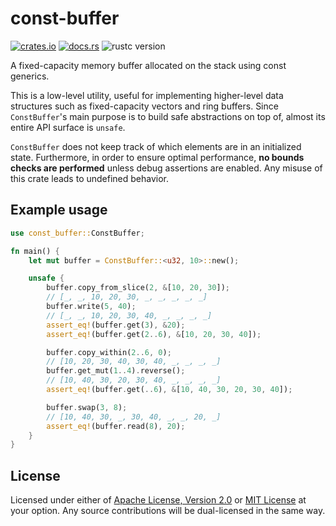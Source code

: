 # const-buffer

[![crates.io](https://img.shields.io/crates/v/const-buffer)](https://crates.io/crates/const-buffer)
[![docs.rs](https://docs.rs/const-buffer/badge.svg)](https://docs.rs/const-buffer)
![rustc version](https://img.shields.io/badge/rustc-nightly-inactive)

A fixed-capacity memory buffer allocated on the stack using const generics.

This is a low-level utility, useful for implementing higher-level data structures such as fixed-capacity vectors and ring buffers. Since `ConstBuffer`'s main purpose is to build safe abstractions on top of, almost its entire API surface is `unsafe`.

`ConstBuffer` does not keep track of which elements are in an initialized state. Furthermore, in order to ensure optimal performance, **no bounds checks are performed** unless debug assertions are enabled. Any misuse of this crate leads to undefined behavior.

## Example usage

```rust
use const_buffer::ConstBuffer;

fn main() {
    let mut buffer = ConstBuffer::<u32, 10>::new();

    unsafe {
        buffer.copy_from_slice(2, &[10, 20, 30]);
        // [_, _, 10, 20, 30, _, _, _, _, _]
        buffer.write(5, 40);
        // [_, _, 10, 20, 30, 40, _, _, _, _]
        assert_eq!(buffer.get(3), &20);
        assert_eq!(buffer.get(2..6), &[10, 20, 30, 40]);

        buffer.copy_within(2..6, 0);
        // [10, 20, 30, 40, 30, 40, _, _, _, _]
        buffer.get_mut(1..4).reverse();
        // [10, 40, 30, 20, 30, 40, _, _, _, _]
        assert_eq!(buffer.get(..6), &[10, 40, 30, 20, 30, 40]);

        buffer.swap(3, 8);
        // [10, 40, 30, _, 30, 40, _, _, 20, _]
        assert_eq!(buffer.read(8), 20);
    }
}
```

## License

Licensed under either of [Apache License, Version 2.0](LICENSE-APACHE) or [MIT License](LICENSE-MIT) at your option. Any source contributions will be dual-licensed in the same way.
